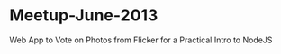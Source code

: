 Meetup-June-2013
================

Web App to Vote on Photos from Flicker for a Practical Intro to NodeJS
